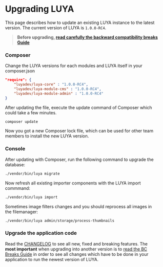 # Upgrading LUYA

This page describes how to update an existing LUYA instance to the latest version. 
The current version of LUYA is `1.0.0-RC4`.

> **Before upgrading, [read carefully the backward compatibility breaks Guide](https://github.com/luyadev/luya/blob/master/UPGRADE.md)**

### Composer

Change the LUYA versions for each modules and LUYA itself in your composer.json

```json
"require": {
    "luyadev/luya-core" : "1.0.0-RC4",
    "luyadev/luya-module-cms" : "1.0.0-RC4",
    "luyadev/luya-module-admin" : "1.0.0-RC4"
}
```

After updating the file, execute the update command of Composer which could take a few minutes.

```sh
composer update
```

Now you got a new Composer lock file, which can be used for other team members to install the new LUYA version.

### Console

After updating with Composer, run the following command to upgrade the database:

```sh
./vendor/bin/luya migrate
```

Now refresh all existing importer components with the LUYA import commmand:

```sh
./vendor/bin/luya import
```

Sometimes image filters changes and you should reprocess all images in the filemanager:

```sh
./vendor/bin/luya admin/storage/process-thumbnails
```

### Upgrade the application code

Read the [CHANGELOG](https://github.com/luyadev/luya/blob/master/CHANGELOG.md) to see all new, fixed and breaking features. The **most important** when upgrading into another version is to [read the BC Breaks Guide](https://github.com/luyadev/luya/blob/master/UPGRADE.md) in order to see all changes which have to be done in your application to run the newest version of LUYA.
